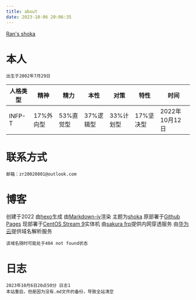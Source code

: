 ```yaml
---
title: about
date: 2023-10-06 20:06:35
---
```

[Ran's shoka](http://zyuuran.cn/blog/public/index.html)

# 本人
    出生于2002年7月29日

| 人格类型 | 精神 | 精力 | 本性 | 对策 | 特性 | 时间 |
| -- | -- | -- | -- | -- | -- | -- |
| INFP-T | 17%外向型 | 53%直觉型 | 37%逻辑型 | 33%计划型 | 17%坚决型 | 2022年10月12日 |

# 联系方式
    邮箱：zr20020801@outlook.com

# 博客
创建于2022
由[hexo](https://hexo.io/zh-cn/)生成
由[Markdown-iy](https://github.com/markdown-it/markdown-it)渲染
主题为[shoka](https://github.com/amehime/hexo-theme-shoka)
原部署于[Github Pages](https://pages.github.com/)
现部署于[CentOS Stream 9](https://centos.org/stream9/)实体机
由[sakura frp](https://www.natfrp.com/user/)提供内网穿透服务
由[华为云](https://www.huaweicloud.com/)提供域名解析服务

    该域名随时可能处于404 not found状态
    
# 日志
    2023年10月6日20点50分 日志1
    本站重启，但是因为没有.md文件的备份，导致全站清空